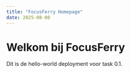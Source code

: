 ```yaml
---
title: "FocusFerry Homepage"
date: 2025-08-08
---
```


# Welkom bij FocusFerry

Dit is de hello-world deployment voor task 0.1.

